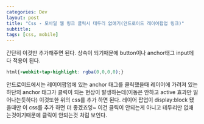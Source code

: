 ```yaml
---
categories: Dev
layout: post
title: "Css - 모바일 웹 링크 클릭시 테두리 없애기(안드로이드 레이어팝업 링크)"
subtitle: 
tags: [css, mobile]
---
```

간단히 이것만 추가해주면 된다. 상속이 되기때문에 button이나 anchor태그 input에 다 적용이 된다.
<!--more-->

```css
html{-webkit-tap-highlight: rgba(0,0,0,0);}
```

안드로이드에서는 레이어팝업에 있는 anchor 태그를 클릭했을때 레이어에 가려져 있는 하단의 anchor 태그가 클릭이 되는 현상이 발생하는데(이동은 안하고 active 효과만 일어나는듯하다) 이것또한 위의 css를 추가 하면 된다. 레이어 팝업이 display:block 됐을때만 이 css를 추가 하면 더 좋겠죠잉~ 이건 클릭이 안되는게 아니고 테두리만 없애는것이기때문에 클릭이 안되는것 처럼 보인다.
